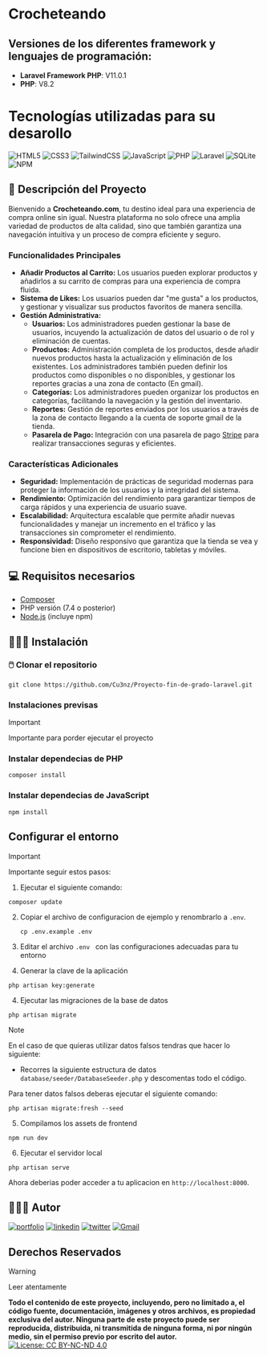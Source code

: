 
# Crocheteando

## Versiones de los diferentes framework y lenguajes de programación: 

- **Laravel Framework PHP**: V11.0.1
- **PHP**: V8.2

# Tecnologías utilizadas para su desarollo
![HTML5](https://img.shields.io/badge/html5-%23E34F26.svg?style=for-the-badge&logo=html5&logoColor=white) ![CSS3](https://img.shields.io/badge/css3-%231572B6.svg?style=for-the-badge&logo=css3&logoColor=white) ![TailwindCSS](https://img.shields.io/badge/tailwindcss-%2338B2AC.svg?style=for-the-badge&logo=tailwind-css&logoColor=white) ![JavaScript](https://img.shields.io/badge/javascript-%23323330.svg?style=for-the-badge&logo=javascript&logoColor=%23F7DF1E) ![PHP](https://img.shields.io/badge/php-%23777BB4.svg?style=for-the-badge&logo=php&logoColor=white) ![Laravel](https://img.shields.io/badge/laravel-%23FF2D20.svg?style=for-the-badge&logo=laravel&logoColor=white) ![SQLite](https://img.shields.io/badge/sqlite-%2307405e.svg?style=for-the-badge&logo=sqlite&logoColor=white)
 ![NPM](https://img.shields.io/badge/NPM-%23CB3837.svg?style=for-the-badge&logo=npm&logoColor=white)
 
 
 
 ## 📖 Descripción del Proyecto

Bienvenido a **Crocheteando.com**, tu destino ideal para una experiencia de compra online sin igual. Nuestra plataforma no solo ofrece una amplia variedad de productos de alta calidad, sino que también garantiza una navegación intuitiva y un proceso de compra eficiente y seguro.


### Funcionalidades Principales

- **Añadir Productos al Carrito:** Los usuarios pueden explorar productos y añadirlos a su carrito de compras para una experiencia de compra fluida.
- **Sistema de Likes:** Los usuarios pueden dar "me gusta" a los productos, y gestionar y visualizar sus productos favoritos de manera sencilla.
- **Gestión Administrativa:** 
  - **Usuarios:** Los administradores pueden gestionar la base de usuarios, incuyendo la actualización de datos del usuario o de rol  y eliminación de cuentas.
  - **Productos:** Administración completa de los productos, desde añadir nuevos productos hasta la actualización y eliminación de los existentes. Los administradores también pueden definir los productos como disponibles o no disponibles, y gestionar los reportes gracias a una zona de contacto (En gmail).
  - **Categorías:** Los administradores pueden organizar los productos en categorías, facilitando la navegación y la gestión del inventario.
  - **Reportes:** Gestión de reportes enviados por los usuarios a través de la zona de contacto llegando a la cuenta de soporte gmail de la tienda.
  - **Pasarela de Pago:** Integración con una pasarela de pago  [Stripe](https://dashboard.stripe.com/test/dashboard) para realizar transacciones seguras y eficientes.

### Características Adicionales

- **Seguridad:** Implementación de prácticas de seguridad modernas para proteger la información de los usuarios y la integridad del sistema.
- **Rendimiento:** Optimización del rendimiento para garantizar tiempos de carga rápidos y una experiencia de usuario suave.
- **Escalabilidad:** Arquitectura escalable que permite añadir nuevas funcionalidades y manejar un incremento en el tráfico y las transacciones sin comprometer el rendimiento.
- **Responsividad:** Diseño responsivo que garantiza que la tienda se vea y funcione bien en dispositivos de escritorio, tabletas y móviles.

 
## 💻 Requisitos necesarios
- [Composer](https://getcomposer.org/)
- PHP versión (7.4 o posterior)
- [Node.js](https://nodejs.org/) (incluye npm)


## 🧑🏻‍💻 Instalación

### 🖱️ Clonar el repositorio

```
git clone https://github.com/Cu3nz/Proyecto-fin-de-grado-laravel.git
```



### Instalaciones previsas
> [!IMPORTANT]
> Importante para porder ejecutar el proyecto

### Instalar dependecias de PHP 

```
composer install
```

### Instalar dependecias de JavaScript
```
npm install
```

## Configurar el entorno

> [!IMPORTANT]
> Importante seguir estos pasos:

1. Ejecutar el siguiente comando: 
```
composer update 
```
2. Copiar el archivo de configuracion de ejemplo y renombrarlo a `.env`. 

    ```
    cp .env.example .env
    ```
    
3. Editar el archivo `.env ` con las configuraciones adecuadas para tu entorno


4. Generar la clave de la aplicación
 ```
 php artisan key:generate
 ``` 
4. Ejecutar las migraciones de la base de datos
```
php artisan migrate
``` 
> [!NOTE]
> En el caso de que quieras utilizar datos falsos tendras que hacer lo siguiente: 

- Recorres la siguiente estructura de datos `database/seeder/DatabaseSeeder.php` y descomentas todo el código. 

Para tener datos falsos deberas ejecutar el siguiente comando: 
```
php artisan migrate:fresh --seed
```

5. Compilamos los assets de frontend
```
npm run dev
```
6. Ejecutar el servidor local 
```
php artisan serve
```

Ahora deberias poder acceder a tu aplicacion en `http://localhost:8000`. 

## 🧑🏻‍💻 Autor
[![portfolio](https://img.shields.io/badge/my_portfolio-000?style=for-the-badge&logo=ko-fi&logoColor=white)]()
[![linkedin](https://img.shields.io/badge/linkedin-0A66C2?style=for-the-badge&logo=linkedin&logoColor=white)](https://www.linkedin.com/in/sergio-gallegos-guerrero-7525762a5/)
[![twitter](https://img.shields.io/badge/twitter-1DA1F2?style=for-the-badge&logo=twitter&logoColor=white)](https://twitter.com/) 
[![Gmail](https://img.shields.io/badge/Gmail-D14836?style=for-the-badge&logo=gmail&logoColor=white)](sergiogalledaw@gmail.com)



## Derechos Reservados
> [!WARNING]
> Leer atentamente

**Todo el contenido de este proyecto, incluyendo, pero no limitado a, el código fuente, documentación, imágenes y otros archivos, es propiedad exclusiva del autor. Ninguna parte de este proyecto puede ser reproducida, distribuida, ni transmitida de ninguna forma, ni por ningún medio, sin el permiso previo por escrito del autor.**
[![License: CC BY-NC-ND 4.0](https://licensebuttons.net/l/by-nc-nd/4.0/80x15.png)](https://creativecommons.org/licenses/by-nc-nd/4.0/)